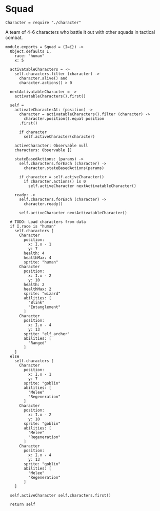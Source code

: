 Squad
=====

    Character = require "./character"

A team of 4-6 characters who battle it out with other squads in tactical combat.

    module.exports = Squad = (I={}) ->
      Object.defaults I,
        race: "human"
        x: 5

      activatableCharacters = ->
        self.characters.filter (character) ->
          character.alive() and
          character.actions() > 0

      nextActivatableCharacter = ->
        activatableCharacters().first()

      self =
        activateCharacterAt: (position) ->
          character = activatableCharacters().filter (character) ->
            character.position().equal position
          .first()

          if character
            self.activeCharacter(character)

        activeCharacter: Observable null
        characters: Observable []

        stateBasedActions: (params) ->
          self.characters.forEach (character) ->
            character.stateBasedActions(params)

          if character = self.activeCharacter()
            if character.actions() is 0
              self.activeCharacter nextActivatableCharacter()

        ready: ->
          self.characters.forEach (character) ->
            character.ready()

          self.activeCharacter nextActivatableCharacter()

      # TODO: Load characters from data
      if I.race is "human"
        self.characters [
          Character
            position:
              x: I.x - 1
              y: 7
            health: 4
            healthMax: 4
            sprite: "human"
          Character
            position:
              x: I.x - 2
              y: 10
            health: 2
            healthMax: 2
            sprite: "wizard"
            abilities: [
              "Blink"
              "Entanglement"
            ]
          Character
            position:
              x: I.x - 4
              y: 13
            sprite: "elf_archer"
            abilities: [
              "Ranged"
            ]
        ]
      else
        self.characters [
          Character
            position:
              x: I.x - 1
              y: 7
            sprite: "goblin"
            abilities: [
              "Melee"
              "Regeneration"
            ]
          Character
            position:
              x: I.x - 2
              y: 10
            sprite: "goblin"
            abilities: [
              "Melee"
              "Regeneration"
            ]
          Character
            position:
              x: I.x - 4
              y: 13
            sprite: "goblin"
            abilities: [
              "Melee"
              "Regeneration"
            ]
        ]

      self.activeCharacter self.characters.first()

      return self
